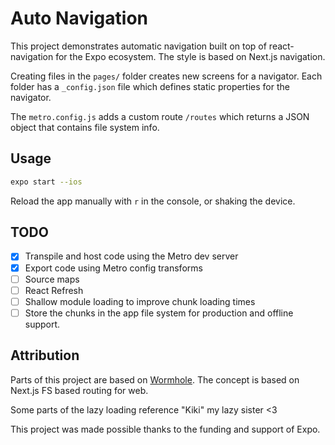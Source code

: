 # Auto Navigation

This project demonstrates automatic navigation built on top of react-navigation for the Expo ecosystem. The style is based on Next.js navigation.

Creating files in the `pages/` folder creates new screens for a navigator. Each folder has a `_config.json` file which defines static properties for the navigator.

The `metro.config.js` adds a custom route `/routes` which returns a JSON object that contains file system info.

## Usage

```sh
expo start --ios
```

Reload the app manually with `r` in the console, or shaking the device.

## TODO

- [x] Transpile and host code using the Metro dev server
- [x] Export code using Metro config transforms
- [ ] Source maps
- [ ] React Refresh
- [ ] Shallow module loading to improve chunk loading times
- [ ] Store the chunks in the app file system for production and offline support.

## Attribution

Parts of this project are based on [Wormhole](https://github.com/cawfree/react-native-wormhole). The concept is based on Next.js FS based routing for web.

Some parts of the lazy loading reference "Kiki" my lazy sister <3

This project was made possible thanks to the funding and support of Expo.
